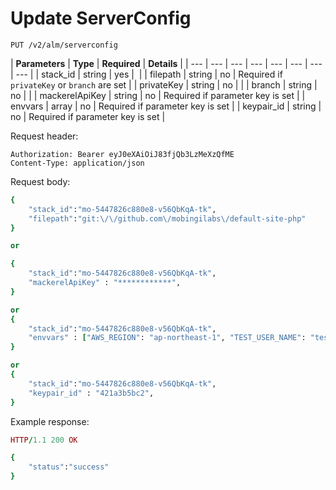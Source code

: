 # Update ServerConfig

```text
PUT /v2/alm/serverconfig
```

| **Parameters** | **Type** | **Required** | **Details** |
| --- | --- | --- | --- | --- | --- | --- | --- |
| stack\_id | string | yes | ​ |
| filepath | string | no | Required if `privateKey` or `branch` are set |
| privateKey | string | no |  |
| branch | string | no |  |
| mackerelApiKey | string | no | Required if parameter key is set |
| envvars | array | no | Required if parameter key is set |
| keypair\_id | string | no | Required if parameter key is set |

Request header:

```text
Authorization: Bearer eyJ0eXAiOiJ83fjQb3LzMeXzQfME
Content-Type: application/json
```

Request body:

```ruby
{
    "stack_id":"mo-5447826c880e8-v56QbKqA-tk",
    "filepath":"git:\/\/github.com\/mobingilabs\/default-site-php"
}

or 

{
    "stack_id":"mo-5447826c880e8-v56QbKqA-tk",
    "mackerelApiKey" : "************",
}

or 
{
    "stack_id":"mo-5447826c880e8-v56QbKqA-tk",
    "envvars" : ["AWS_REGION": "ap-northeast-1", "TEST_USER_NAME": "testuser"],
}

or 
{
    "stack_id":"mo-5447826c880e8-v56QbKqA-tk",
    "keypair_id" : "421a3b5bc2",
}
```

Example response:

```ruby
HTTP/1.1 200 OK

{
    "status":"success"
}
```

